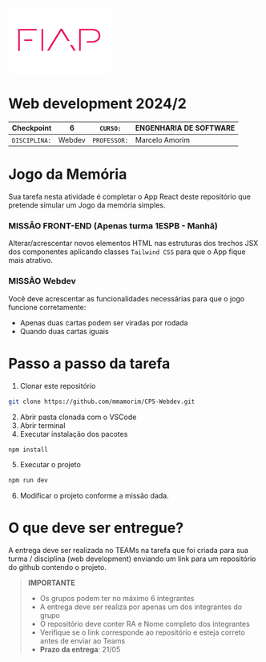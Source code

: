 ![](./fiap.png)

# Web development 2024/2


| Checkpoint        | 6      | ```CURSO:```     | ENGENHARIA DE SOFTWARE |
| ----------------- | ------ | ---------------- | ---------------------- |
| ```DISCIPLINA:``` | Webdev | ```PROFESSOR:``` | Marcelo Amorim         |

# Jogo da Memória

Sua tarefa nesta atividade é completar o App React deste repositório que pretende simular um Jogo da memória simples.

### MISSÃO FRONT-END (Apenas turma 1ESPB - Manhã)

Alterar/acrescentar novos elementos HTML nas estruturas dos trechos JSX dos componentes aplicando classes ```Tailwind CSS``` para que o App fique mais atrativo.  

### MISSÃO Webdev

Você deve acrescentar as funcionalidades necessárias para que o jogo funcione corretamente:

* Apenas duas cartas podem ser viradas por rodada
* Quando duas cartas iguais 


# Passo a passo da tarefa

1. Clonar este repositório
   
~~~bash
git clone https://github.com/mmamorim/CP5-Webdev.git
~~~

2. Abrir pasta clonada com o VSCode
3. Abrir terminal
4. Executar instalação dos pacotes

~~~bash
npm install
~~~

5. Executar o projeto

~~~bash
npm run dev
~~~

6. Modificar o projeto conforme a missão dada.

# O que deve ser entregue?

A entrega deve ser realizada no TEAMs na tarefa que foi criada para sua turma / disciplina (web development) enviando um link para um repositório do github contendo o projeto.

> **IMPORTANTE**
> * Os grupos podem ter no máximo 6 integrantes
> * A entrega deve ser realiza por apenas um dos integrantes do grupo 
> * O repositório deve conter RA e Nome completo dos integrantes
> * Verifique se o link corresponde ao repositório e esteja correto antes de enviar ao Teams 
> * **Prazo da entrega**: 21/05

